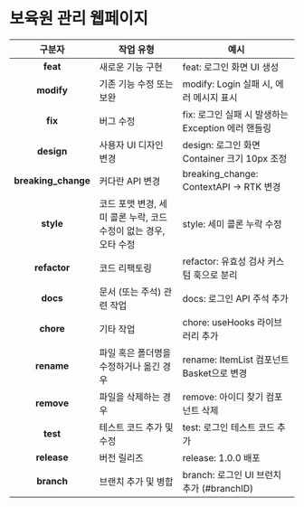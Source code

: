# 보육원 관리 웹페이지

|       구분자        | 작업 유형                                                        | 예시                                               |
| :-----------------: | ---------------------------------------------------------------- | -------------------------------------------------- |
|      **feat**       | 새로운 기능 구현                                                 | feat: 로그인 화면 UI 생성                          |
|     **modify**      | 기존 기능 수정 또는 보완                                         | modify: Login 실패 시, 에러 메시지 표시            |
|       **fix**       | 버그 수정                                                        | fix: 로그인 실패 시 발생하는 Exception 에러 핸들링 |
|     **design**      | 사용자 UI 디자인 변경                                            | design: 로그인 화면 Container 크기 10px 조정       |
| **breaking_change** | 커다란 API 변경                                                  | breaking_change: ContextAPI → RTK 변경             |
|      **style**      | 코드 포맷 변경, 세미 콜론 누락, 코드 수정이 없는 경우, 오타 수정 | style: 세미 콜론 누락 수정                         |
|    **refactor**     | 코드 리팩토링                                                    | refactor: 유효성 검사 커스텀 훅으로 분리           |
|      **docs**       | 문서 (또는 주석) 관련 작업                                       | docs: 로그인 API 주석 추가                         |
|      **chore**      | 기타 작업                                                        | chore: useHooks 라이브러리 추가                    |
|     **rename**      | 파일 혹은 폴더명을 수정하거나 옮긴 경우                          | rename: ItemList 컴포넌트 Basket으로 변경          |
|     **remove**      | 파일을 삭제하는 경우                                             | remove: 아이디 찾기 컴포넌트 삭제                  |
|      **test**       | 테스트 코드 추가 및 수정                                         | test: 로그인 테스트 코드 추가                      |
|     **release**     | 버전 릴리즈                                                      | release: 1.0.0 배포                                |
|     **branch**      | 브랜치 추가 및 병합                                              | branch: 로그인 UI 브런치 추가 (#branchID)          |
